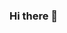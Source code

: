 ### Hi there 👋

<!--
**JoeBwonKenobi/JoeBwonKenobi** is a ✨ _special_ ✨ repository because its `README.md` (this file) appears on your GitHub profile.

Here are some ideas to get you started:

- 🔭 I’m currently working on one project that takes real sales data from a local floral shop to predict future sales.
- 🔭 I'm also currently working on a project that takes real data from my Apex legends profile on Xbox involving my kill/death ratio to forecast predictions based on past statistics.
- 🌱 I’m currently learning form two different Coursers courses as well, Google data analytics professional certificate and Google IT Automation with Python professional certificate
- 👯 I’m looking to collaborate on any freelance projects involving meaningful, real-world data that can make a difference in the world around me.
- 🤔 I’m looking for help networking with people who want to hire someone like me for an entry-level data scientist or data analyst position.
- 💬 Ask me about the details any of my projects, how I used python and data analytics to find useful insights in the datasets that I used.
- 📫 How to reach me: https://www.linkedin.com/in/joe-lardie-47960b259/
